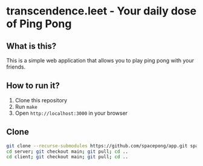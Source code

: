 # transcendence.leet - Your daily dose of Ping Pong

## What is this?

This is a simple web application that allows you to play ping pong with your friends.

## How to run it?

1. Clone this repository
2. Run `make`
3. Open `http://localhost:3000` in your browser

## Clone

```bash
git clone --recurse-submodules https://github.com/spacepong/app.git spacepong
cd server; git checkout main; git pull; cd ..
cd client; git checkout main; git pull; cd ..
```
